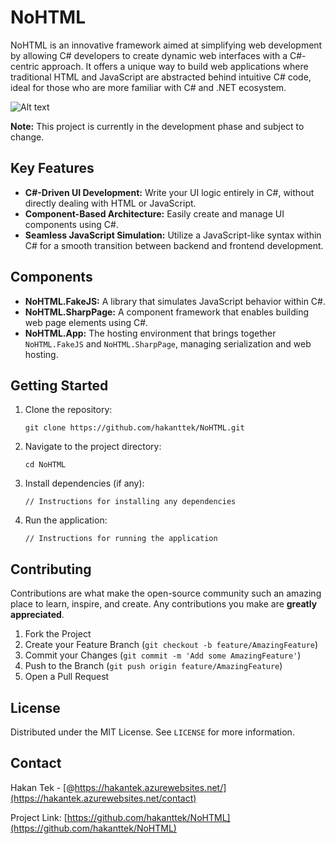 
# NoHTML

NoHTML is an innovative framework aimed at simplifying web development by allowing C# developers to create dynamic web interfaces with a C#-centric approach. It offers a unique way to build web applications where traditional HTML and JavaScript are abstracted behind intuitive C# code, ideal for those who are more familiar with C# and .NET ecosystem.

![Alt text](https://mystaticrepo.azurewebsites.net/img/Flow.png "Optional title")

**Note:** This project is currently in the development phase and subject to change.

## Key Features

- **C#-Driven UI Development:** Write your UI logic entirely in C#, without directly dealing with HTML or JavaScript.
- **Component-Based Architecture:** Easily create and manage UI components using C#.
- **Seamless JavaScript Simulation:** Utilize a JavaScript-like syntax within C# for a smooth transition between backend and frontend development.

## Components

- **NoHTML.FakeJS:** A library that simulates JavaScript behavior within C#.
- **NoHTML.SharpPage:** A component framework that enables building web page elements using C#.
- **NoHTML.App:** The hosting environment that brings together `NoHTML.FakeJS` and `NoHTML.SharpPage`, managing serialization and web hosting.

## Getting Started

1. Clone the repository:
   ```
   git clone https://github.com/hakanttek/NoHTML.git
   ```
2. Navigate to the project directory:
   ```
   cd NoHTML
   ```
3. Install dependencies (if any):
   ```
   // Instructions for installing any dependencies
   ```
4. Run the application:
   ```
   // Instructions for running the application
   ```

## Contributing

Contributions are what make the open-source community such an amazing place to learn, inspire, and create. Any contributions you make are **greatly appreciated**.

1. Fork the Project
2. Create your Feature Branch (`git checkout -b feature/AmazingFeature`)
3. Commit your Changes (`git commit -m 'Add some AmazingFeature'`)
4. Push to the Branch (`git push origin feature/AmazingFeature`)
5. Open a Pull Request

## License

Distributed under the MIT License. See `LICENSE` for more information.

## Contact
Hakan Tek - [@https://hakantek.azurewebsites.net/](https://hakantek.azurewebsites.net/contact)

Project Link: [https://github.com/hakanttek/NoHTML](https://github.com/hakanttek/NoHTML)

